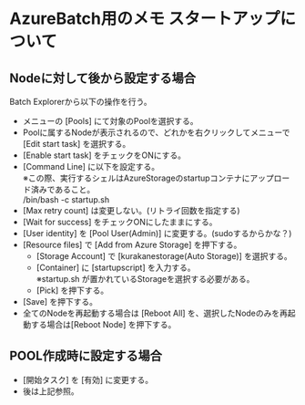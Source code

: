 # AzureBatch用のメモ スタートアップについて

## Nodeに対して後から設定する場合
Batch Explorerから以下の操作を行う。
* メニューの [Pools] にて対象のPoolを選択する。
* Poolに属するNodeが表示されるので、どれかを右クリックしてメニューで [Edit start task] を選択する。
* [Enable start task] をチェックをONにする。
* [Command Line] に以下を設定する。  
  ※この際、実行するシェルはAzureStorageのstartupコンテナにアップロード済みであること。  
  /bin/bash -c startup.sh
* [Max retry count] は変更しない。(リトライ回数を指定する)
* [Wait for success] をチェックONにしたままにする。
* [User identity] を [Pool User(Admin)] に変更する。(sudoするからかな？)
* [Resource files] で [Add from Azure Storage] を押下する。
  * [Storage Account] で [kurakanestorage(Auto Storage)] を選択する。
  * [Container] に [startupscript] を入力する。  
  ※startup.sh が置かれているStorageを選択する必要がある。
  * [Pick] を押下する。
* [Save] を押下する。
* 全てのNodeを再起動する場合は [Reboot All] を、選択したNodeのみを再起動する場合は[Reboot Node] を押下する。

## POOL作成時に設定する場合
* [開始タスク] を [有効] に変更する。
* 後は上記参照。
